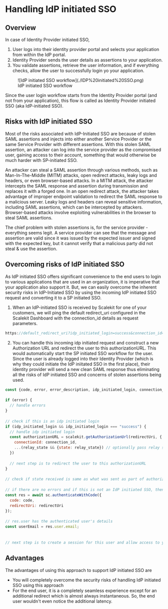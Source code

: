 # Handling IdP initiated SSO

## Overview

In case of Identity Provider initiated SSO,

1. User logs into their identity provider portal and selects your application from within the IdP portal.
2. Identity Provider sends the user details as assertions to your application.
3. You validate assertions, retrieve the user information, and if everything checks, allow the user to successfully login yo your application.

<figure>![IdP initiated SSO workflow](./IDP%20initiated%20SSO.png)
<figcaption>IdP initiated SSO workflow</figcaption></figure>

Since the user login workflow starts from the Identity Provider portal (and not from your application), this flow is called as Identity Provider initiated SSO (aka IdP-initiated SSO).

## Risks with IdP initiated SSO

Most of the risks associated with IdP-Initiated SSO are because of stolen SAML assertions and injects into either another Service Provider or the same Service Provider with different assertions. With this stolen SAML assertion, an attacker can log into the service provider as the compromised user, gaining access to their account, something that would otherwise be much harder with SP-initiated SSO.

An attacker can steal a SAML assertion through various methods, such as Man-In-The-Middle (MITM) attacks, open redirect attacks, leaky logs and headers, or even browser-based attacks. In a MITM attack, the attacker intercepts the SAML response and assertion during transmission and replaces it with a forged one. In an open redirect attack, the attacker takes advantage of improper endpoint validation to redirect the SAML response to a malicious server. Leaky logs and headers can reveal sensitive information, including SAML assertions, which can be intercepted by attackers. Browser-based attacks involve exploiting vulnerabilities in the browser to steal SAML assertions.

The chief problem with stolen assertions is, for the service provider - everything seems legit. A service provider can see that the message and assertion are valid since it was issued by the expected issuer and signed with the expected key, but it cannot verify that a malicious party did not steal & use the assertion.

## Overcoming risks of IdP initiated SSO

As IdP initiated SSO offers significant convenience to the end users to login to various applications that are used in an organization, it is imperative that your application also support it. But, we can easily overcome the inherent security risks in IdP-Initiated SSO by using the incoming IdP initiated SSO request and converting it to a SP initiated SSO.

1. When an IdP-initiated SSO is received by Scalekit for one of your customers, we will ping the default redirect_uri configured in the Scalekit Dashboard with the connection_id details as request parameters.

```js
https://default_redirect_uri?idp_initiated_login=success&connection_id=conn_12442
```

2. You can handle this incoming idp initiated request and construct a new Authorization URL and redirect the user to this authorizationURL. This would automatically start the SP initiated SSO workflow for the user. Since the user is already logged into their Identity Provider (which is why they could initiate the IdP iniitated SSO in the first place), their identity provider will send a new clean SAML response thus eliminating all the risks of IdP initiated SSO and concerns of stolen assertions being used.

```javascript showLineNumbers title="handle_redirect_url.js"
const {code, error, error_description, idp_initiated_login, connection_id, relay_state} = req.query;

if (error) {
  // handle errors
}

// check if this is an idp initiated login
if (idp_initiated_login && idp_initiated_login === "success") {
  // handle idp initiated login
  const authorizationURL = scalekit.getAuthorizationUrl(redirectUri, {
    connectionId: connection_id,
    ...(relay_state && {state: relay_state}) // optionally pass relay state as state parameter
  })

  // next step is to redirect the user to this authorizationURL
}

// check if state received is same as what was sent as part of authorization-url

// if there are no errors and if this is not an IdP initiated SSO, then authenticate with the code
const res = await sc.authenticateWithCode({
  code: code,
  redirectUri: redirectUri
});

// res.user has the authenticated user's details 
const userEmail = res.user.email;


// next step is to create a session for this user and allow access to your application resources
```

## Advantages

The advantages of using this approach to support IdP initiated SSO are

- You will completely overcome the security risks of handling IdP initiated SSO using this approach
- For the end user, it is a completely seamless experience except for an additional redirect which is almost always instantaneous. So, the end user wouldn't even notice the additional latency.
